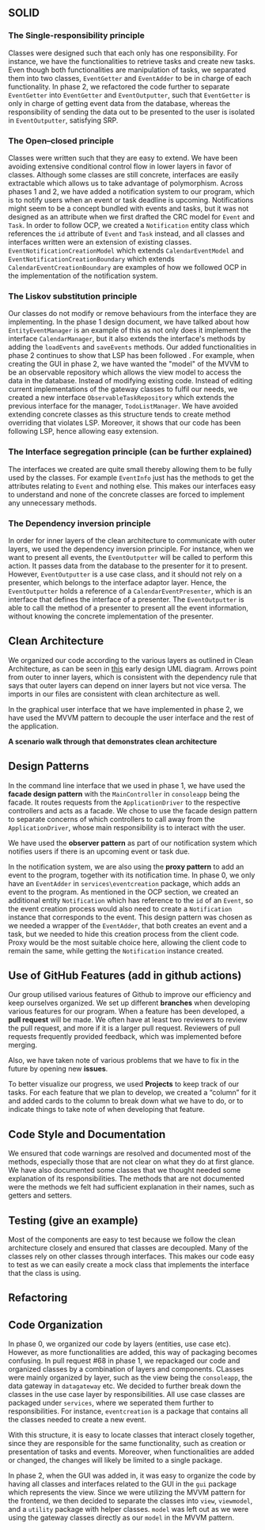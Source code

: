 ## SOLID

###  The Single-responsibility principle

Classes were designed such that each only has one responsibility. For instance,
we have the functionalities to retrieve tasks and create new tasks. Even though both
functionalities are manipulation of tasks, we separated them into two classes, `EventGetter`
and `EventAdder` to be in charge of each functionality. In phase 2, we refactored the 
code further to separate `EventGetter` into `EventGetter` and `EventOutputter`, such that
`EventGetter` is only in charge of getting event data from the database, whereas the
responsibility of sending the data out to be presented to the user is isolated in `EventOutputter`, 
satisfying SRP.


### The Open–closed principle
Classes were written such that they are easy to extend. We have been avoiding extensive
conditional control flow in lower layers in favor of classes. Although some classes
are still concrete, interfaces are easily extractable which allows us to take advantage
of polymorphism. Across phases 1 and 2, we have added a notification system to our program, which 
is to notify users when an event or task deadline is upcoming. Notifications might seem to be a concept 
bundled with events and tasks, but it was not designed as an attribute when we first drafted the CRC
model for `Event` and `Task`. In order to follow OCP, we created a `Notification` entity class which 
references the `id` attribute of `Event` and `Task` instead, and all classes and interfaces written were
an extension of existing classes. `EventNotificationCreationModel` which extends `CalendarEventModel`
and `EventNotificationCreationBoundary` which extends `CalendarEventCreationBoundary` are examples of how we 
followed OCP in the implementation of the notification system.

### The Liskov substitution principle
Our classes do not modify or remove behaviours from the interface they are
implementing. In the phase 1 design document, we have talked about how `EntityEventManager`
is an example of this as not only does it implement the interface `CalendarManager`, but
it also extends the interface's methods by adding the `loadEvents` and `saveEvents`
methods. Our added functionalities in phase 2 continues to show that LSP has been followed .
For example, when creating the GUI in phase 2, we have wanted the "model" of the MVVM 
to be an observable repository which allows the view model to access the data in the database. Instead of modifying 
existing code. Instead of editing current implementations of the gateway classes to fulfil our needs, 
we created a new interface `ObservableTaskRepository` which extends the previous 
interface for the manager, `TodoListManager`. We have avoided extending concrete classes as this structure tends to create
method overriding that violates LSP. Moreover, it shows that our code has been following LSP,
hence allowing easy extension.


### The Interface segregation principle (can be further explained)
The interfaces we created are quite small thereby allowing them to be fully
used by the classes. For example `EventInfo` just has the methods to get the
attributes relating to `Event` and nothing else. This makes our interfaces
easy to understand and none of the concrete classes are forced to implement
any unnecessary methods. 


### The Dependency inversion principle

In order for inner layers of the clean architecture to communicate with outer layers,
we used the dependency inversion principle. For instance, when we want to present all
events, the `EventOutputter` will be called to perform this action. It passes data from the database
to the presenter for it to present. However, `EventOutputter` is a use case class, and it should not rely on a presenter, which belongs
to the interface adaptor layer. Hence, the `EventOutputter` holds a reference of a `CalendarEventPresenter`,
which is an interface that defines the interface of a presenter. The `EventOutputter` is able to call the
method of a presenter to present all the event information, without knowing the concrete implementation
of the presenter.

## Clean Architecture

We organized our code according to the various layers as outlined in Clean Architecture, as can be seen in
[this](https://drive.google.com/file/d/1MepffESg7WIG2lEm6N33ytD_fawoBvkP/view?usp=sharing) early design UML diagram.
Arrows point from outer to inner layers, which is consistent with the dependency rule that says that outer layers
can depend on inner layers but not vice versa. The imports in our files are consistent with clean architecture as well.

In the graphical user interface that we have implemented in phase 2, we have used the MVVM pattern to decouple
the user interface and the rest of the application.

__A scenario walk through that demonstrates clean architecture__



## Design Patterns

In the command line interface that we used in phase 1, 
we have used the **facade design pattern** with the `MainController` in `consoleapp` being
the facade. It routes requests from the `ApplicationDriver` to the respective controllers and acts as a facade.
We chose to use the facade design pattern to separate concerns of which controllers to call away from
the `ApplicationDriver`, whose main responsibility is to interact with the user.

We have used the **observer pattern** as part of our notification system which
notifies users if there is an upcoming event or task due.

In the notification system, we are also using the **proxy pattern** to add an event to the program,
together with its notification time. In phase 0, we only have an `EventAdder` in `services\eventcreation` package,
which adds an event to the program. As mentioned in the OCP section, we created an additional entity `Notification`
which has reference to the `id` of an `Event`, so the event creation process would also need
to create a `Notification` instance that corresponds to the event. This design pattern was chosen as we
needed a wrapper of the `EventAdder`, that both creates an event and a task, but we needed to hide this creation
process from the client code. Proxy would be the most suitable choice here, allowing the client code to remain
the same, while getting the `Notification` instance created.


## Use of GitHub Features (add in github actions)

Our group utilised various features of Github to improve our efficiency and keep ourselves organized.
We set up different **branches** when developing various features for our program. When a feature has been developed,
a **pull request** will be made. We often have at least two reviewers to review the pull request,
and more if it is a larger pull request. Reviewers of pull requests frequently provided feedback, which was implemented before
merging.

Also, we have taken note of various problems that we have to fix in the future by opening new **issues**.

To better visualize our progress, we used **Projects** to keep track of our tasks. For each feature that we
plan to develop, we created a “column” for it and added cards to the column to break down what we have to do,
or to indicate things to take note of when developing that feature.

## Code Style and Documentation

We ensured that code warnings are resolved and documented most of the methods, especially those that are
not clear on what they do at first glance. We have also documented some classes that we thought needed
some explanation of its responsibilities. The methods that are not documented were the methods we felt had
sufficient explanation in their names, such as getters and setters.

## Testing (give an example)

Most of the components are easy to test because we follow the clean architecture closely and ensured that
classes are decoupled. Many of the classes rely on other classes through interfaces.
This makes our code easy to test as we can easily create a mock class that implements the
interface that the class is using.

## Refactoring




## Code Organization

In phase 0, we organized our code by layers (entities, use case etc). However, as more functionalities
are added, this way of packaging becomes confusing. In pull request #68 in phase 1, we repackaged our code
and organized classes by a combination of layers and components. CLasses were mainly organized by layer,
such as the view being the `consoleapp`, the data gateway in `datagateway` etc. We decided to further
break down the classes in the use case layer by responsibilities. All use case classes are packaged
under `services`, where we seperated them further to responsibilities. For instance, `eventcreation` 
is a package that contains all the classes needed to create a new event.

With this structure, it is easy to locate classes that interact closely together, since they
are responsible for the same functionality, such as creation or presentation of tasks and events.
Moreover, when functionalities are added or changed, the changes will likely be limited to a single package.

In phase 2, when the GUI was added in, it was easy to organize the code by having all classes and interfaces
related to the GUI in the `gui` package which represents the view. Since we were utilizing the MVVM pattern
for the frontend, we then decided to separate the classes into `view`, `viewmodel`, and a `utility` package
with helper classes. `model` was left out as we were using the gateway classes directly as our `model` in the
MVVM pattern.